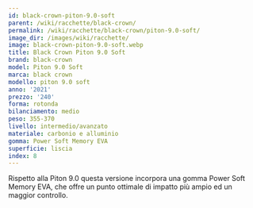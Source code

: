 ```yaml
---
id: black-crown-piton-9.0-soft
parent: /wiki/racchette/black-crown/
permalink: /wiki/racchette/black-crown/piton-9.0-soft/
image_dir: /images/wiki/racchette/
image: black-crown-piton-9.0-soft.webp
title: Black Crown Piton 9.0 Soft
brand: black-crown
model: Piton 9.0 Soft
marca: black crown
modello: piton 9.0 soft
anno: '2021'
prezzo: '240'
forma: rotonda
bilanciamento: medio
peso: 355-370
livello: intermedio/avanzato
materiale: carbonio e alluminio
gomma: Power Soft Memory EVA
superficie: liscia
index: 8
---
```

Rispetto alla Piton 9.0 questa versione incorpora una gomma Power Soft Memory EVA, che offre un punto ottimale di impatto più ampio ed un maggior controllo.